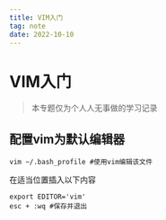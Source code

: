 ```yaml
---
title: VIM入门
tag: note
date: 2022-10-10
---
```

# VIM入门
>本专题仅为个人人无事做的学习记录
## 配置vim为默认编辑器
```
vim ~/.bash_profile #使用vim编辑该文件
```
在适当位置插入以下内容
```
export EDITOR='vim'
esc + :wq #保存并退出
```

